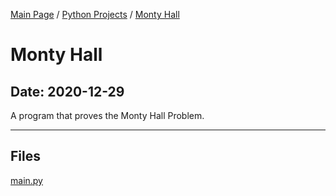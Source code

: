 [Main Page](/) / [Python Projects](/python) / [Monty Hall](/python/2020-09-06_Vocal_Transfer)

# Monty Hall

## Date: 2020-12-29

A program that proves the Monty Hall Problem.

-----

## Files

[main.py](main.py)
